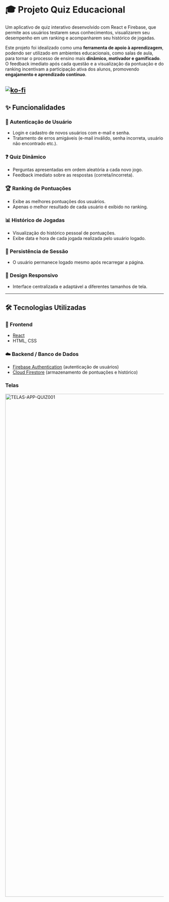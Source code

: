 # 🎓 Projeto Quiz Educacional

Um aplicativo de quiz interativo desenvolvido com React e Firebase, que permite aos usuários testarem seus conhecimentos, visualizarem seu desempenho em um ranking e acompanharem seu histórico de jogadas.

Este projeto foi idealizado como uma **ferramenta de apoio à aprendizagem**, podendo ser utilizado em ambientes educacionais, como salas de aula, para tornar o processo de ensino mais **dinâmico, motivador e gamificado**. O feedback imediato após cada questão e a visualização da pontuação e do ranking incentivam a participação ativa dos alunos, promovendo **engajamento e aprendizado contínuo**.

[![ko-fi](https://ko-fi.com/img/githubbutton_sm.svg)](https://ko-fi.com/R6R81J0GKY)
---

## ✨ Funcionalidades

### 🔐 Autenticação de Usuário
- Login e cadastro de novos usuários com e-mail e senha.
- Tratamento de erros amigáveis (e-mail inválido, senha incorreta, usuário não encontrado etc.).

### ❓ Quiz Dinâmico
- Perguntas apresentadas em ordem aleatória a cada novo jogo.
- Feedback imediato sobre as respostas (correta/incorreta).

### 🏆 Ranking de Pontuações
- Exibe as melhores pontuações dos usuários.
- Apenas o melhor resultado de cada usuário é exibido no ranking.

### 📊 Histórico de Jogadas
- Visualização do histórico pessoal de pontuações.
- Exibe data e hora de cada jogada realizada pelo usuário logado.

### 🔁 Persistência de Sessão
- O usuário permanece logado mesmo após recarregar a página.

### 📱 Design Responsivo
- Interface centralizada e adaptável a diferentes tamanhos de tela.

---

## 🛠️ Tecnologias Utilizadas

### 🎨 Frontend
- [React](https://reactjs.org/)
- HTML, CSS

### ☁️ Backend / Banco de Dados
- [Firebase Authentication](https://firebase.google.com/products/auth) (autenticação de usuários)
- [Cloud Firestore](https://firebase.google.com/products/firestore) (armazenamento de pontuações e histórico)

### Telas
<img width="3234" height="1596" alt="TELAS-APP-QUIZ001" src="https://github.com/user-attachments/assets/a82bc649-966f-486f-9fbc-f2f35f409996" />
